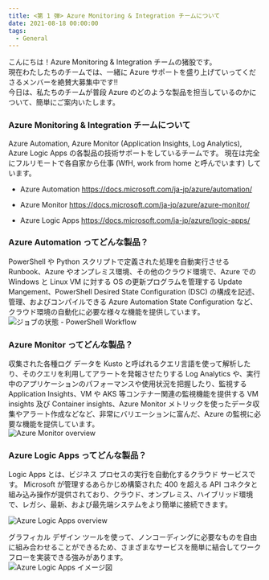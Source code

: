 ```yaml
---
title: <第 1 弾> Azure Monitoring & Integration チームについて
date: 2021-08-18 00:00:00
tags:
  - General
---
```


こんにちは！Azure Monitoring & Integration チームの猪股です。  
現在わたしたちのチームでは、一緒に Azure サポートを盛り上げていってくださるメンバーを絶賛大募集中です!!  
今日は、私たちのチームが普段 Azure のどのような製品を担当しているのかについて、簡単にご案内いたします。

### Azure Monitoring & Integration チームについて
Azure Automation, Azure Monitor (Application Insights, Log Analytics), Azure Logic Apps の各製品の技術サポートをしているチームです。
現在は完全にフルリモートで各自家から仕事 (WfH, work from home と呼んでいます) しています。

- Azure Automation
https://docs.microsoft.com/ja-jp/azure/automation/

- Azure Monitor
https://docs.microsoft.com/ja-jp/azure/azure-monitor/

- Azure Logic Apps
https://docs.microsoft.com/ja-jp/azure/logic-apps/

### Azure Automation ってどんな製品？
PowerShell や Python スクリプトで定義された処理を自動実行させる Runbook、Azure やオンプレミス環境、その他のクラウド環境で、Azure での Windows と Linux VM に対する OS の更新プログラムを管理する Update Mangement、PowerShell Desired State Configuration (DSC) の構成を記述、管理、およびコンパイルできる Azure Automation State Configuration など、クラウド環境の自動化に必要な様々な機能を提供しています。
<IMG  src="https://docs.microsoft.com/ja-jp/azure/automation/media/automation-runbook-execution/job-statuses.png"  alt="ジョブの状態 - PowerShell Workflow"/>

### Azure Monitor ってどんな製品？
収集された各種ログ データを Kusto と呼ばれるクエリ言語を使って解析したり、そのクエリを利用してアラートを発報させたりする Log Analytics や、実行中のアプリケーションのパフォーマンスや使用状況を把握したり、監視する Application Insights、VM や AKS 等コンテナー関連の監視機能を提供する VM insights 及び Container insights、Azure Monitor メトリックを使ったデータ収集やアラート作成などなど、非常にバリエーションに富んだ、Azure の監視に必要な機能を提供しています。  
<IMG  src="https://docs.microsoft.com/en-us/azure/azure-monitor/media/overview/overview.png"  alt="Azure Monitor overview"/>

### Azure Logic Apps ってどんな製品？
Logic Apps とは、ビジネス プロセスの実行を自動化するクラウド サービスです。
Microsoft が管理するあらかじめ構築された 400 を超える API コネクタと組み込み操作が提供されており、クラウド、オンプレミス、ハイブリッド環境で、レガシ、最新、および最先端システムをより簡単に接続できます。

![Azure Logic Apps overview](https://user-images.githubusercontent.com/76590599/129905624-ca545c60-569b-4e8b-8d0b-58f0d9902c7f.png)

グラフィカル デザイン ツールを使って、ノンコーディングに必要なものを自由に組み合わせることができるため、さまざまなサービスを簡単に結合してワークフローを実装できる強みがあります。  
![Azure Logic Apps イメージ図](https://user-images.githubusercontent.com/76590599/129907012-eb7c9e68-7f15-4448-936c-a3253a459a7e.png)


 
